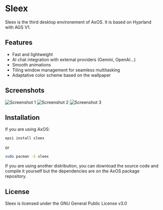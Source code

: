 # Sleex

Sleex is the third desktop environement of AxOS. It is based on Hyprland with AGS V1.

## Features
- Fast and lightweight
- AI chat integration with external providers (Gemini, OpenAI...)
- Smooth animations
- Tiling window management for seamless multitasking
- Adaptative color scheme based on the wallpaper

## Screenshots

![Screenshot 1](https://github.com/AxOS-project/Sleex/blob/main/screenshots/sleex1.png?raw=true)
![Screenshot 2](https://github.com/AxOS-project/Sleex/blob/main/screenshots/sleex2.png?raw=true)
![Screenshot 3](https://github.com/AxOS-project/Sleex/blob/main/screenshots/sleex3.png?raw=true)

## Installation

If you are using AxOS:

```bash
epsi install sleex
```
or 
```bash
sudo pacman -S sleex
```

If you are using another distribution, you can download the source code and compile it yourself but the dependencies are on the AxOS package repository.

## License
Sleex is licensed under the GNU General Public License v3.0
